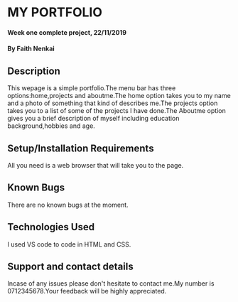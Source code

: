 
# MY PORTFOLIO
#### Week one complete project, 22/11/2019
#### By **Faith Nenkai**
## Description
This wepage is a simple portfolio.The menu bar has three options:home,projects and aboutme.The home option takes you to my name and a photo of something that kind of describes me.The projects option takes you to a list of some of the projects I have done.The Aboutme option gives you a brief description of myself including education background,hobbies and age.
## Setup/Installation Requirements
All you need is a web browser that will take you to the page.
## Known Bugs
There are no known bugs at the moment.
## Technologies Used
I used VS code to code in HTML and CSS.
## Support and contact details
Incase of any issues please don't hesitate to contact me.My number is 0712345678.Your feedback will be highly appreciated.
